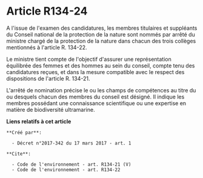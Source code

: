 # Article R134-24

A l'issue de l'examen des candidatures, les membres titulaires et suppléants du Conseil national de la protection de la
nature sont nommés par arrêté du ministre chargé de la protection de la nature dans chacun des trois collèges mentionnés à
l'article R. 134-22.

Le ministre tient compte de l'objectif d'assurer une représentation équilibrée des femmes et des hommes au sein du conseil,
compte tenu des candidatures reçues, et dans la mesure compatible avec le respect des dispositions de l'article R. 134-21.

L'arrêté de nomination précise le ou les champs de compétences au titre du ou desquels chacun des membres du conseil est
désigné. Il indique les membres possédant une connaissance scientifique ou une expertise en matière de biodiversité
ultramarine.

**Liens relatifs à cet article**

	**Créé par**:

	  - Décret n°2017-342 du 17 mars 2017 - art. 1

	**Cite**:

	  - Code de l'environnement - art. R134-21 (V)
	  - Code de l'environnement - art. R134-22
